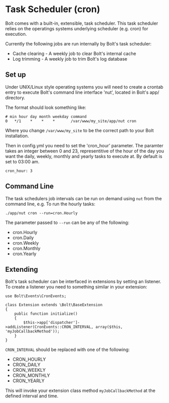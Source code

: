 Task Scheduler (cron)
=====================

Bolt comes with a built-in, extensible, task scheduler. This task scheduler relies on the
operatings systems underlying scheduler (e.g. cron) for execution.

Currently the following jobs are run internally by Bolt's task scheduler:

  - Cache clearing - A weekly job to clear Bolt's internal cache
  - Log trimming - A weekly job to trim Bolt's log database

Set up
------

Under UNIX/Linux style operating systems you will need to create a crontab entry to
execute Bolt's command line interface 'nut', located in Bolt's app/ directory.

The format should look something like:

```
# min hour day month weekday command
0   */1    *    *    *       /var/www/my_site/app/nut cron
```

Where you change `/var/www/my_site` to be the correct path to your Bolt installation.

Then in config.yml you need to set the 'cron_hour' parameter.  The paramter takes an
integer between 0 and 23, representitive of the hour of the day you want the daily, weekly,
monthly and yearly tasks to execute at. By default is set to 03:00 am.

```
cron_hour: 3
```

Command Line
------------

The task schedulers job intervals can be run on demand using `nut` from the command line,
e.g. To run the hourly tasks:

```
./app/nut cron --run=cron.Hourly
```

The parameter passed to `--run` can be any of the following:

  - cron.Hourly
  - cron.Daily
  - cron.Weekly
  - cron.Monthly
  - cron.Yearly 

Extending
---------

Bolt's task scheduler can be interfaced in extensions by setting an listener. To create a
listener you need to something similar in your extension:

```
use Bolt\Events\CronEvents;

class Extension extends \Bolt\BaseExtension
{
    public function initialize()
    {
        $this->app['dispatcher']->addListener(CronEvents::CRON_INTERVAL, array($this, 'myJobCallbackMethod'));
    }
}
```

`CRON_INTERVAL` should be replaced with one of the following:

  - CRON_HOURLY
  - CRON_DAILY
  - CRON_WEEKLY
  - CRON_MONTHLY
  - CRON_YEARLY

This will invoke your extension class method `myJobCallbackMethod` at the defined interval and time.

